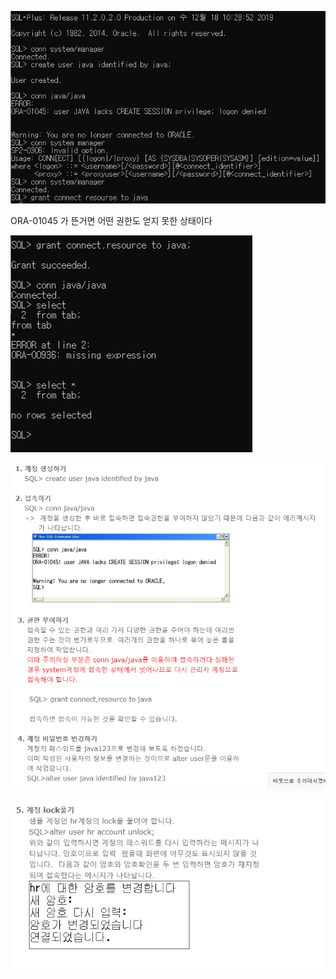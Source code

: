 ![image-20191218121533557](images/image-20191218121533557.png)



ORA-01045 가 뜬거면 어떤 권한도 얻지 못한 상태이다





![image-20191218121702525](images/image-20191218121702525.png)



![image-20191218132259529](images/image-20191218132259529.png)





![image-20191218132316473](images/image-20191218132316473.png)



